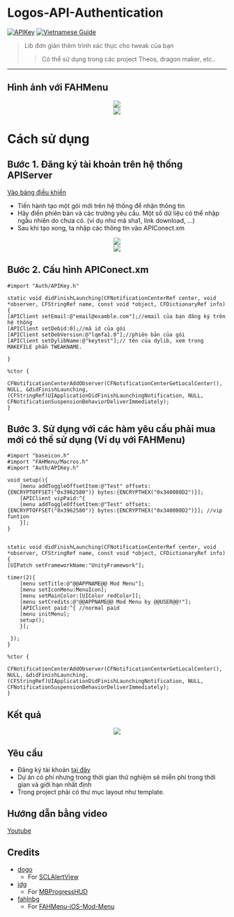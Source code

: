 # Logos-API-Authentication
[![APIKey](https://img.shields.io/badge/APIAuth-3.0-blue)](https://github.com/baontq23/Logos-API-Authentication/)
[![Vietnamese Guide](https://img.shields.io/badge/VietnameseGuide-2.0-green)](https://github.com/baontq23/Logos-API-Authentication/)
> Lib đơn giản thêm trình xác thực cho tweak của bạn
>> Có thể sử dụng trong các project Theos, dragon maker, etc..
-----
## Hình ảnh với FAHMenu
<p align="center">
	<img src="https://github.com/baontq23/Logos-API-Authentication/blob/main/img/1.png"/>
	<br>
	<img src="https://github.com/baontq23/Logos-API-Authentication/blob/main/img/2.png"/>
</p>

# Cách sử dụng
## Bước 1. Đăng ký tài khoản trên hệ thống APIServer
[Vào bảng điều khiển](https://baontq.com/admin/index.php)
- Tiến hành tạo một gói mới trên hệ thống để nhận thông tin
- Hãy điền phiên bản và các trường yêu cầu. Một số dữ liệu có thể nhập ngẫu nhiên do chưa có. (ví dụ như mã sha1, link download, ...) 
- Sau khi tạo xong, ta nhập các thông tin vào APIConect.xm
<p align="center">
	<img src="https://github.com/baontq23/Logos-API-Authentication/blob/main/img/4.png"/>
	<br>
	<img src="https://github.com/baontq23/Logos-API-Authentication/blob/main/img/5.png"/>
</p>

## Bước 2. Cấu hình APIConect.xm
```obj-c
#import "Auth/APIKey.h"

static void didFinishLaunching(CFNotificationCenterRef center, void *observer, CFStringRef name, const void *object, CFDictionaryRef info) {
[APIClient setEmail:@"email@examble.com"];//email của bạn đăng ký trên hệ thống
[APIClient setDebid:0];//mã id của gói
[APIClient setDebVersion:@"lqmfa1.0"];//phiên bản của gói
[APIClient setDylibName:@"keytest"];// tên của dylib, xem trong MAKEFILE phần TWEAKNAME.

}

%ctor {
  CFNotificationCenterAddObserver(CFNotificationCenterGetLocalCenter(), NULL, &didFinishLaunching, (CFStringRef)UIApplicationDidFinishLaunchingNotification, NULL, CFNotificationSuspensionBehaviorDeliverImmediately);
}

```
## Bước 3. Sử dụng với các hàm yêu cầu phải mua mới có thể sử dụng (Ví dụ với FAHMenu)
```obj-c
#import "baseicon.h"
#import "FAHMenu/Macros.h"
#import "Auth/APIKey.h"

void setup(){
	[menu addToggleOffsetItem:@"Test" offsets:{ENCRYPTOFFSET("0x3962580")} bytes:{ENCRYPTHEX("0x340080D2")}];
	[APIClient vipPaid:^{
	[menu addToggleOffsetItem:@"Test" offsets:{ENCRYPTOFFSET("0x3962580")} bytes:{ENCRYPTHEX("0x340080D2")}]; //vip funtion
	}];
}


static void didFinishLaunching(CFNotificationCenterRef center, void *observer, CFStringRef name, const void *object, CFDictionaryRef info) {
[UIPatch setFrameworkName:"UnityFramework"];

timer(2){ 	
	[menu setTitle:@"@@APPNAME@@ Mod Menu"];
	[menu setIconMenu:MenuIcon];
	[menu setMainColor:[UIColor redColor]];
	[menu setCredits:@"@@APPNAME@@ Mod Menu by @@USER@@!"];
	[APIClient paid:^{ //normal paid
	[menu initMenu];
	setup();
	}];
	
 });
}

%ctor {
  CFNotificationCenterAddObserver(CFNotificationCenterGetLocalCenter(), NULL, &didFinishLaunching, (CFStringRef)UIApplicationDidFinishLaunchingNotification, NULL, CFNotificationSuspensionBehaviorDeliverImmediately);
}
```

## Kết quả 
<p align="center">
	<img src="https://github.com/baontq23/Logos-API-Authentication/blob/main/img/3.jpg"/>
	<br>
</p>

## Yêu cầu
- Đăng ký tài khoản [tại đây](https://baontq.com/admin/index.php)
- Dự án có phí nhưng trong thời gian thử nghiệm sẽ miễn phí trong thời gian và giới hạn nhất định
- Trong project phải có thư mục layout như template.
## Hướng dẫn bằng video
[Youtube](https://youtu.be/BNMgdwZNJcU)

## Credits
* [dogo](https://github.com/dogo)
  * For [SCLAlertView](https://github.com/dogo/SCLAlertView)
* [jdg](https://github.com/jdg)
  * For [MBProgressHUD](https://github.com/jdg/MBProgressHUD)
* [fahlnbg](https://github.com/fahlnbg)
  * For [FAHMenu-iOS-Mod-Menu](https://github.com/fahlnbg/FAHMenu-iOS-Mod-Menu)
